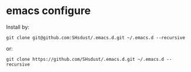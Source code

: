 
# emacs configure

Install by:
```
git clone git@github.com:SHsdust/.emacs.d.git ~/.emacs.d --recursive
```
or:
```
git clone https://github.com/SHsdust/.emacs.d.git ~/.emacs.d --recursive
```
